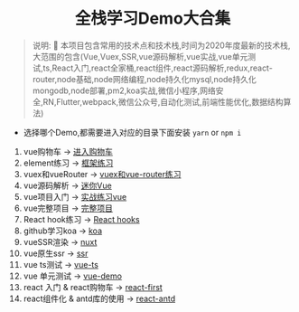 <div align="center">

#  全栈学习Demo大合集

</div>

> 说明: :100: 本项目包含常用的技术点和技术栈,时间为2020年度最新的技术栈,大范围的包含(Vue,Vuex,SSR,vue源码解析,vue实战,vue单元测试,ts,React入门,react全家桶,react组件,react源码解析,redux,react-router,node基础,node网络编程,node持久化mysql,node持久化mongodb,node部署,pm2,koa实战,微信小程序,网络安全,RN,Flutter,webpack,微信公众号,自动化测试,前端性能优化,数据结构算法)

* 选择哪个Demo,都需要进入对应的目录下面安装 `yarn` or `npm i`

1. vue购物车 -> [进入购物车](/shop)
2. element练习 -> [框架练习](/login-element)
3. vuex和vueRouter -> [vuex和vue-router练习](/vuexrouter)
4. vue源码解析 -> [迷你Vue](/迷你vue)
5. vue项目入门 -> [实战练习vue](/vue-mart)
6. vue完整项目 -> [完整项目](/vue-mart2)
7. React hook练习 -> [React hooks](/hooks)
8. github学习koa -> [koa](/koaGithub)
9. vueSSR渲染 -> [nuxt](/nuxt)
10. vue原生ssr ->  [ssr](/ssr)
11. vue ts测试 -> [vue-ts](/vue-ts)
12. vue 单元测试 -> [vue-demo](/ts-demo)
13. react 入门 & react购物车 -> [react-first](/react-first)
14. react组件化 & antd库的使用 -> [react-antd](/react-antd)